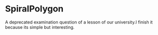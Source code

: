 # SpiralPolygon
A  deprecated examination question of a lesson of our university.I finish it because its simple but interesting.
